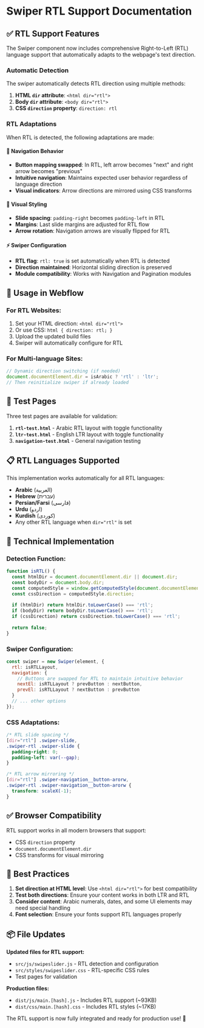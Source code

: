 # Swiper RTL Support Documentation

## ✅ **RTL Support Features**

The Swiper component now includes comprehensive Right-to-Left (RTL) language support that automatically adapts to the webpage's text direction.

### **Automatic Detection**

The swiper automatically detects RTL direction using multiple methods:

1. **HTML `dir` attribute**: `<html dir="rtl">`
2. **Body `dir` attribute**: `<body dir="rtl">`  
3. **CSS `direction` property**: `direction: rtl`

### **RTL Adaptations**

When RTL is detected, the following adaptations are made:

#### **🔄 Navigation Behavior**
- **Button mapping swapped**: In RTL, left arrow becomes "next" and right arrow becomes "previous"
- **Intuitive navigation**: Maintains expected user behavior regardless of language direction
- **Visual indicators**: Arrow directions are mirrored using CSS transforms

#### **🎨 Visual Styling**
- **Slide spacing**: `padding-right` becomes `padding-left` in RTL
- **Margins**: Last slide margins are adjusted for RTL flow
- **Arrow rotation**: Navigation arrows are visually flipped for RTL

#### **⚡ Swiper Configuration**
- **RTL flag**: `rtl: true` is set automatically when RTL is detected
- **Direction maintained**: Horizontal sliding direction is preserved
- **Module compatibility**: Works with Navigation and Pagination modules

## **🚀 Usage in Webflow**

### **For RTL Websites:**
1. Set your HTML direction: `<html dir="rtl">`
2. Or use CSS: `html { direction: rtl; }`
3. Upload the updated build files
4. Swiper will automatically configure for RTL

### **For Multi-language Sites:**
```javascript
// Dynamic direction switching (if needed)
document.documentElement.dir = isArabic ? 'rtl' : 'ltr';
// Then reinitialize swiper if already loaded
```

## **🧪 Test Pages**

Three test pages are available for validation:

1. **`rtl-test.html`** - Arabic RTL layout with toggle functionality
2. **`ltr-test.html`** - English LTR layout with toggle functionality  
3. **`navigation-test.html`** - General navigation testing

## **📋 RTL Languages Supported**

This implementation works automatically for all RTL languages:
- **Arabic** (العربية)
- **Hebrew** (עברית) 
- **Persian/Farsi** (فارسی)
- **Urdu** (اردو)
- **Kurdish** (کوردی)
- Any other RTL language when `dir="rtl"` is set

## **🔧 Technical Implementation**

### **Detection Function:**
```javascript
function isRTL() {
  const htmlDir = document.documentElement.dir || document.dir;
  const bodyDir = document.body.dir;
  const computedStyle = window.getComputedStyle(document.documentElement);
  const cssDirection = computedStyle.direction;
  
  if (htmlDir) return htmlDir.toLowerCase() === 'rtl';
  if (bodyDir) return bodyDir.toLowerCase() === 'rtl';
  if (cssDirection) return cssDirection.toLowerCase() === 'rtl';
  
  return false;
}
```

### **Swiper Configuration:**
```javascript
const swiper = new Swiper(element, {
  rtl: isRTLLayout,
  navigation: {
    // Buttons are swapped for RTL to maintain intuitive behavior
    nextEl: isRTLLayout ? prevButton : nextButton,
    prevEl: isRTLLayout ? nextButton : prevButton
  }
  // ... other options
});
```

### **CSS Adaptations:**
```css
/* RTL slide spacing */
[dir="rtl"] .swiper-slide,
.swiper-rtl .swiper-slide {
  padding-right: 0;
  padding-left: var(--gap);
}

/* RTL arrow mirroring */
[dir="rtl"] .swiper-navigation__button-arorw,
.swiper-rtl .swiper-navigation__button-arorw {
  transform: scaleX(-1);
}
```

## **✅ Browser Compatibility**

RTL support works in all modern browsers that support:
- CSS `direction` property
- `document.documentElement.dir`
- CSS transforms for visual mirroring

## **🎯 Best Practices**

1. **Set direction at HTML level**: Use `<html dir="rtl">` for best compatibility
2. **Test both directions**: Ensure your content works in both LTR and RTL
3. **Consider content**: Arabic numerals, dates, and some UI elements may need special handling
4. **Font selection**: Ensure your fonts support RTL languages properly

## **📦 File Updates**

**Updated files for RTL support:**
- `src/js/swipeslider.js` - RTL detection and configuration
- `src/styles/swipeslider.css` - RTL-specific CSS rules
- Test pages for validation

**Production files:**
- `dist/js/main.[hash].js` - Includes RTL support (~93KB)
- `dist/css/main.[hash].css` - Includes RTL styles (~17KB)

The RTL support is now fully integrated and ready for production use! 🎉
